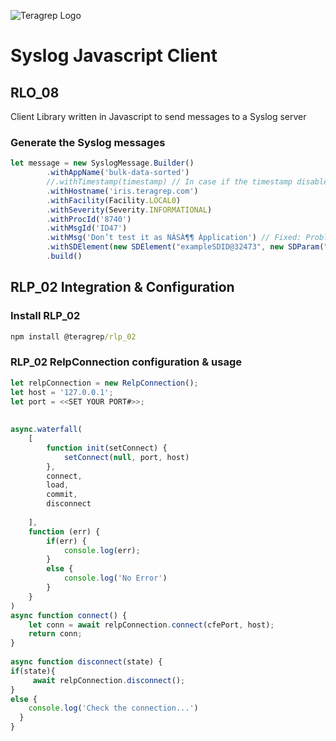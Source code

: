![Teragrep Logo](https://avatars.githubusercontent.com/u/71876378?s=200&v=4)

# Syslog Javascript Client

## RLO_08

Client Library written in Javascript to send messages to a Syslog server

### Generate the Syslog messages

```javascript
let message = new SyslogMessage.Builder()
        .withAppName('bulk-data-sorted')
        //.withTimestamp(timestamp) // In case if the timestamp disabled, it will go with system timestamp.
        .withHostname('iris.teragrep.com')
        .withFacility(Facility.LOCAL0)
        .withSeverity(Severity.INFORMATIONAL)
        .withProcId('8740')
        .withMsgId('ID47')
        .withMsg('Don’t test it as NÀSÀ¶¶ Àpplication') // Fixed: Problem with handling utf8 characters.
        .withSDElement(new SDElement("exampleSDID@32473", new SDParam("iut", "3"), new SDParam("eventSource", "Application"))) //@TODO 
        .build()

```


## RLP_02 Integration & Configuration

### Install RLP_02

```cmd
npm install @teragrep/rlp_02
```


### RLP_02 RelpConnection configuration & usage

```javascript
let relpConnection = new RelpConnection();
let host = '127.0.0.1';
let port = <<SET YOUR PORT#>>;
 
 
async.waterfall(
    [
        function init(setConnect) {
            setConnect(null, port, host)
        },
        connect,
        load,
        commit,
        disconnect
 
    ],
    function (err) {
        if(err) {
            console.log(err);
        }
        else {
            console.log('No Error')
        }
    }
)
async function connect() {
    let conn = await relpConnection.connect(cfePort, host);
    return conn;
}
 
async function disconnect(state) {
if(state){
     await relpConnection.disconnect();
}
else {
    console.log('Check the connection...')
  }
}
```

